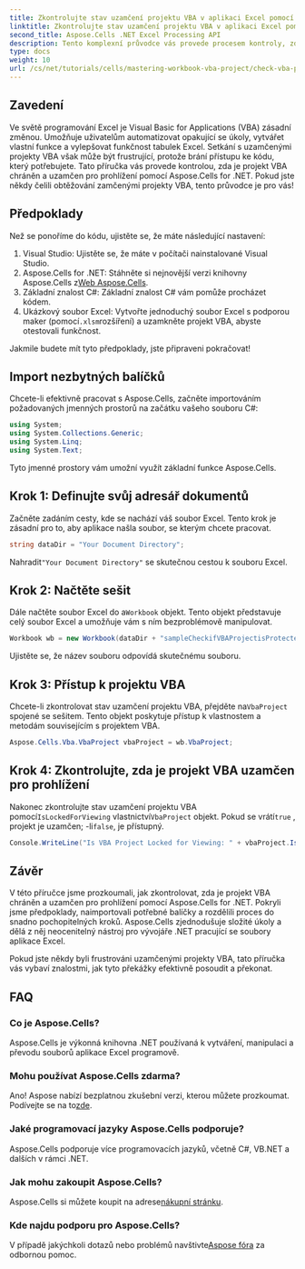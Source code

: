 ```yaml
---
title: Zkontrolujte stav uzamčení projektu VBA v aplikaci Excel pomocí Aspose.Cells
linktitle: Zkontrolujte stav uzamčení projektu VBA v aplikaci Excel pomocí Aspose.Cells
second_title: Aspose.Cells .NET Excel Processing API
description: Tento komplexní průvodce vás provede procesem kontroly, zda je projekt VBA v Excelu uzamčen pro prohlížení pomocí výkonné knihovny Aspose.Cells for .NET. Ideální pro vývojáře .NET a uživatele Excelu.
type: docs
weight: 10
url: /cs/net/tutorials/cells/mastering-workbook-vba-project/check-vba-project-lock-status/
---
```

## Zavedení

Ve světě programování Excel je Visual Basic for Applications (VBA) zásadní změnou. Umožňuje uživatelům automatizovat opakující se úkoly, vytvářet vlastní funkce a vylepšovat funkčnost tabulek Excel. Setkání s uzamčenými projekty VBA však může být frustrující, protože brání přístupu ke kódu, který potřebujete. Tato příručka vás provede kontrolou, zda je projekt VBA chráněn a uzamčen pro prohlížení pomocí Aspose.Cells for .NET. Pokud jste někdy čelili obtěžování zamčenými projekty VBA, tento průvodce je pro vás!

## Předpoklady

Než se ponoříme do kódu, ujistěte se, že máte následující nastavení:

1. Visual Studio: Ujistěte se, že máte v počítači nainstalované Visual Studio.
2.  Aspose.Cells for .NET: Stáhněte si nejnovější verzi knihovny Aspose.Cells z[Web Aspose.Cells](https://releases.aspose.com/cells/net/).
3. Základní znalost C#: Základní znalost C# vám pomůže procházet kódem.
4.  Ukázkový soubor Excel: Vytvořte jednoduchý soubor Excel s podporou maker (pomocí`.xlsm`rozšíření) a uzamkněte projekt VBA, abyste otestovali funkčnost.

Jakmile budete mít tyto předpoklady, jste připraveni pokračovat!

## Import nezbytných balíčků

Chcete-li efektivně pracovat s Aspose.Cells, začněte importováním požadovaných jmenných prostorů na začátku vašeho souboru C#:

```csharp
using System;
using System.Collections.Generic;
using System.Linq;
using System.Text;
```

Tyto jmenné prostory vám umožní využít základní funkce Aspose.Cells.

## Krok 1: Definujte svůj adresář dokumentů

Začněte zadáním cesty, kde se nachází váš soubor Excel. Tento krok je zásadní pro to, aby aplikace našla soubor, se kterým chcete pracovat.

```csharp
string dataDir = "Your Document Directory";
```

 Nahradit`"Your Document Directory"` se skutečnou cestou k souboru Excel.

## Krok 2: Načtěte sešit

 Dále načtěte soubor Excel do a`Workbook` objekt. Tento objekt představuje celý soubor Excel a umožňuje vám s ním bezproblémově manipulovat.

```csharp
Workbook wb = new Workbook(dataDir + "sampleCheckifVBAProjectisProtected.xlsm");
```

Ujistěte se, že název souboru odpovídá skutečnému souboru.

## Krok 3: Přístup k projektu VBA

 Chcete-li zkontrolovat stav uzamčení projektu VBA, přejděte na`VbaProject` spojené se sešitem. Tento objekt poskytuje přístup k vlastnostem a metodám souvisejícím s projektem VBA.

```csharp
Aspose.Cells.Vba.VbaProject vbaProject = wb.VbaProject;
```

## Krok 4: Zkontrolujte, zda je projekt VBA uzamčen pro prohlížení

Nakonec zkontrolujte stav uzamčení projektu VBA pomocí`IsLockedForViewing` vlastnictví`VbaProject` objekt. Pokud se vrátí`true` , projekt je uzamčen; -li`false`, je přístupný.

```csharp
Console.WriteLine("Is VBA Project Locked for Viewing: " + vbaProject.IsLockedForViewing);
```

## Závěr

V této příručce jsme prozkoumali, jak zkontrolovat, zda je projekt VBA chráněn a uzamčen pro prohlížení pomocí Aspose.Cells for .NET. Pokryli jsme předpoklady, naimportovali potřebné balíčky a rozdělili proces do snadno pochopitelných kroků. Aspose.Cells zjednodušuje složité úkoly a dělá z něj neocenitelný nástroj pro vývojáře .NET pracující se soubory aplikace Excel.

Pokud jste někdy byli frustrováni uzamčenými projekty VBA, tato příručka vás vybaví znalostmi, jak tyto překážky efektivně posoudit a překonat.

## FAQ

### Co je Aspose.Cells?

Aspose.Cells je výkonná knihovna .NET používaná k vytváření, manipulaci a převodu souborů aplikace Excel programově.

### Mohu používat Aspose.Cells zdarma?

 Ano! Aspose nabízí bezplatnou zkušební verzi, kterou můžete prozkoumat. Podívejte se na to[zde](https://releases.aspose.com/).

### Jaké programovací jazyky Aspose.Cells podporuje?

Aspose.Cells podporuje více programovacích jazyků, včetně C#, VB.NET a dalších v rámci .NET.

### Jak mohu zakoupit Aspose.Cells?

 Aspose.Cells si můžete koupit na adrese[nákupní stránku](https://purchase.aspose.com/buy).

### Kde najdu podporu pro Aspose.Cells?

 V případě jakýchkoli dotazů nebo problémů navštivte[Aspose fóra](https://forum.aspose.com/c/cells/9) za odbornou pomoc.